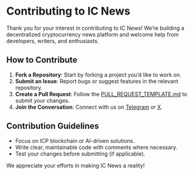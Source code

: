 # Contributing to IC News

Thank you for your interest in contributing to IC News! We’re building a decentralized cryptocurrency news platform and welcome help from developers, writers, and enthusiasts.

## How to Contribute

1. **Fork a Repository**: Start by forking a project you’d like to work on.
2. **Submit an Issue**: Report bugs or suggest features in the relevant repository.
3. **Create a Pull Request**: Follow the [PULL_REQUEST_TEMPLATE.md](PULL_REQUEST_TEMPLATE.md) to submit your changes.
4. **Join the Conversation**: Connect with us on [Telegram](https://t.me/ic_news_hub) or [X](https://x.com/ic_news_).

## Contribution Guidelines

- Focus on ICP blockchain or AI-driven solutions.
- Write clear, maintainable code with comments where necessary.
- Test your changes before submitting (if applicable).

We appreciate your efforts in making IC News a reality!
